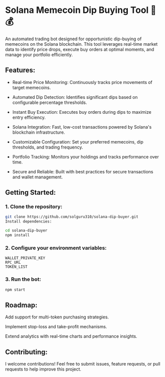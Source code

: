 # Solana Memecoin Dip Buying Tool 🚀💰

An automated trading bot designed for opportunistic dip-buying of memecoins on the Solana blockchain. This tool leverages real-time market data to identify price drops, execute buy orders at optimal moments, and manage your portfolio efficiently.

## Features:
- Real-time Price Monitoring: Continuously tracks price movements of target memecoins.

- Automated Dip Detection: Identifies significant dips based on configurable percentage thresholds.

- Instant Buy Execution: Executes buy orders during dips to maximize entry efficiency.

- Solana Integration: Fast, low-cost transactions powered by Solana's blockchain infrastructure.

- Customizable Configuration: Set your preferred memecoins, dip thresholds, and trading frequency.

- Portfolio Tracking: Monitors your holdings and tracks performance over time.

- Secure and Reliable: Built with best practices for secure transactions and wallet management.

## Getting Started:
### 1. Clone the repository:

```bash
git clone https://github.com/solguru310/solana-dip-buyer.git
Install dependencies:
```

```bash
cd solana-dip-buyer
npm install
```

### 2. Configure your environment variables:
```
WALLET_PRIVATE_KEY
RPC_URL
TOKEN_LIST
```

### 3. Run the bot:

```bash
npm start
```


## Roadmap:
 Add support for multi-token purchasing strategies.

 Implement stop-loss and take-profit mechanisms.

 Extend analytics with real-time charts and performance insights.

## Contributing:
I welcome contributions! Feel free to submit issues, feature requests, or pull requests to help improve this project.